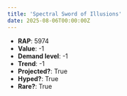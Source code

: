```yaml
---
title: 'Spectral Sword of Illusions'
date: 2025-08-06T00:00:00Z
---
```

- **RAP**: 5974
- **Value**: -1
- **Demand level**: -1
- **Trend**: -1
- **Projected?**: True
- **Hyped?**: True
- **Rare?**: True
